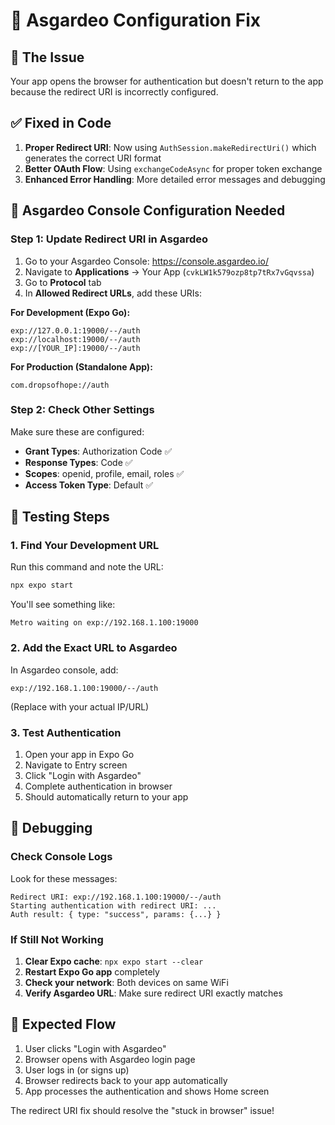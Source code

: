 # 🔧 Asgardeo Configuration Fix

## 📱 **The Issue**
Your app opens the browser for authentication but doesn't return to the app because the redirect URI is incorrectly configured.

## ✅ **Fixed in Code**
1. **Proper Redirect URI**: Now using `AuthSession.makeRedirectUri()` which generates the correct URI format
2. **Better OAuth Flow**: Using `exchangeCodeAsync` for proper token exchange
3. **Enhanced Error Handling**: More detailed error messages and debugging

## 🔐 **Asgardeo Console Configuration Needed**

### **Step 1: Update Redirect URI in Asgardeo**

1. Go to your Asgardeo Console: https://console.asgardeo.io/
2. Navigate to **Applications** → Your App (`cvkLW1k579ozp8tp7tRx7vGqvssa`)
3. Go to **Protocol** tab
4. In **Allowed Redirect URLs**, add these URIs:

**For Development (Expo Go):**
```
exp://127.0.0.1:19000/--/auth
exp://localhost:19000/--/auth
exp://[YOUR_IP]:19000/--/auth
```

**For Production (Standalone App):**
```
com.dropsofhope://auth
```

### **Step 2: Check Other Settings**

Make sure these are configured:
- **Grant Types**: Authorization Code ✅
- **Response Types**: Code ✅  
- **Scopes**: openid, profile, email, roles ✅
- **Access Token Type**: Default ✅

## 🚀 **Testing Steps**

### **1. Find Your Development URL**
Run this command and note the URL:
```bash
npx expo start
```
You'll see something like:
```
Metro waiting on exp://192.168.1.100:19000
```

### **2. Add the Exact URL to Asgardeo**
In Asgardeo console, add:
```
exp://192.168.1.100:19000/--/auth
```
(Replace with your actual IP/URL)

### **3. Test Authentication**
1. Open your app in Expo Go
2. Navigate to Entry screen
3. Click "Login with Asgardeo"
4. Complete authentication in browser
5. Should automatically return to your app

## 🐛 **Debugging**

### **Check Console Logs**
Look for these messages:
```
Redirect URI: exp://192.168.1.100:19000/--/auth
Starting authentication with redirect URI: ...
Auth result: { type: "success", params: {...} }
```

### **If Still Not Working**
1. **Clear Expo cache**: `npx expo start --clear`
2. **Restart Expo Go app** completely
3. **Check your network**: Both devices on same WiFi
4. **Verify Asgardeo URL**: Make sure redirect URI exactly matches

## 📱 **Expected Flow**
1. User clicks "Login with Asgardeo"
2. Browser opens with Asgardeo login page
3. User logs in (or signs up)
4. Browser redirects back to your app automatically
5. App processes the authentication and shows Home screen

The redirect URI fix should resolve the "stuck in browser" issue!
